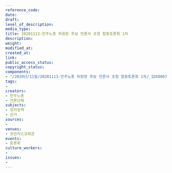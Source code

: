 ```yaml
---
reference_code: 
date: 
draft: 
level_of_description: 
media_type: 
title: 20201113-민주노총 위원장 후보 언론사 초청 합동토론회 1차
description: 
weight: 
modified_at: 
created_at: 
link: 
public_access_status: 
copyright_status: 
components:
- "/2020년/11월/20201113-민주노총 위원장 후보 언론사 초청 합동토론회 1차/_1DX0067.jpg"
tags:
- 
creators:
- 민주노총
- 언론단체
subjects:
- 정치정책
- 선거
sources:
- 
venues:
- 프란치스코회관
events:
- 토론회
culture_workers:
- 
issues:
- 
---
```


